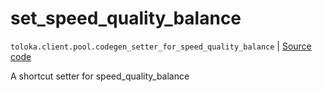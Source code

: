 # set_speed_quality_balance
`toloka.client.pool.codegen_setter_for_speed_quality_balance` | [Source code](https://github.com/Toloka/toloka-kit/blob/v1.1.1/src/client/pool/__init__.py#L0)

A shortcut setter for speed_quality_balance

